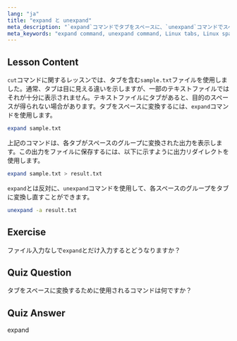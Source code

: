 ```yaml
---
lang: "ja"
title: "expand と unexpand"
meta_description: "`expand`コマンドでタブをスペースに、`unexpand`コマンドでスペースをタブに変換する方法を学びます。この Linux チュートリアルでテキストファイルのフォーマットを改善しましょう。"
meta_keywords: "expand command, unexpand command, Linux tabs, Linux spaces, text formatting, Linux tutorial, beginner Linux, Linux guide"
---
```


## Lesson Content

`cut`コマンドに関するレッスンでは、タブを含む`sample.txt`ファイルを使用しました。通常、タブは目に見える違いを示しますが、一部のテキストファイルではそれが十分に表示されません。テキストファイルにタブがあると、目的のスペースが得られない場合があります。タブをスペースに変換するには、`expand`コマンドを使用します。

```bash
expand sample.txt
```

上記のコマンドは、各タブがスペースのグループに変換された出力を表示します。この出力をファイルに保存するには、以下に示すように出力リダイレクトを使用します。

```bash
expand sample.txt > result.txt
```

`expand`とは反対に、`unexpand`コマンドを使用して、各スペースのグループをタブに変換し直すことができます。

```bash
unexpand -a result.txt
```

## Exercise

ファイル入力なしで`expand`とだけ入力するとどうなりますか？

## Quiz Question

タブをスペースに変換するために使用されるコマンドは何ですか？

## Quiz Answer

expand
